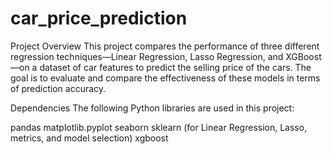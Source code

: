 # car_price_prediction
Project Overview
This project compares the performance of three different regression techniques—Linear Regression, Lasso Regression, and XGBoost—on a dataset of car features to predict the selling price of the cars. The goal is to evaluate and compare the effectiveness of these models in terms of prediction accuracy.

Dependencies
The following Python libraries are used in this project:

pandas
matplotlib.pyplot
seaborn
sklearn (for Linear Regression, Lasso, metrics, and model selection)
xgboost
